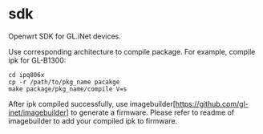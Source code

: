 # sdk
Openwrt SDK for GL.iNet devices.

Use corresponding architecture to compile package.
For example, compile ipk for GL-B1300:
```
cd ipq806x
cp -r /path/to/pkg_name pacakge
make package/pkg_name/compile V=s
```
After ipk compiled successfully, use imagebuilder[https://github.com/gl-inet/imagebuilder] to
generate a firmware. Please refer to readme of imagebuilder to add
your compiled ipk to firmware.


